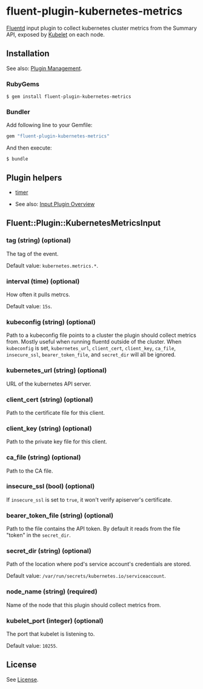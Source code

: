 # fluent-plugin-kubernetes-metrics

[Fluentd](https://fluentd.org/) input plugin to collect kubernetes cluster metrics from the Summary API, exposed by [Kubelet](https://kubernetes.io/docs/admin/kubelet/) on each node.

## Installation

See also: [Plugin Management](https://docs.fluentd.org/v1.0/articles/plugin-management).

### RubyGems

```
$ gem install fluent-plugin-kubernetes-metrics
```

### Bundler

Add following line to your Gemfile:

```ruby
gem "fluent-plugin-kubernetes-metrics"
```

And then execute:

```
$ bundle
```

## Plugin helpers

* [timer](https://docs.fluentd.org/v1.0/articles/api-plugin-helper-timer)

* See also: [Input Plugin Overview](https://docs.fluentd.org/v1.0/articles/input-plugin-overview)

## Fluent::Plugin::KubernetesMetricsInput

### tag (string) (optional)

The tag of the event.

Default value: `kubernetes.metrics.*`.

### interval (time) (optional)

How often it pulls metrcs.

Default value: `15s`.

### kubeconfig (string) (optional)

Path to a kubeconfig file points to a cluster the plugin should collect metrics from. Mostly useful when running fluentd outside of the cluster. When `kubeconfig` is set, `kubernetes_url`, `client_cert`, `client_key`, `ca_file`, `insecure_ssl`, `bearer_token_file`, and `secret_dir` will all be ignored.

### kubernetes_url (string) (optional)

URL of the kubernetes API server.

### client_cert (string) (optional)

Path to the certificate file for this client.

### client_key (string) (optional)

Path to the private key file for this client.

### ca_file (string) (optional)

Path to the CA file.

### insecure_ssl (bool) (optional)

If `insecure_ssl` is set to `true`, it won't verify apiserver's certificate.

### bearer_token_file (string) (optional)

Path to the file contains the API token. By default it reads from the file "token" in the `secret_dir`.

### secret_dir (string) (optional)

Path of the location where pod's service account's credentials are stored.

Default value: `/var/run/secrets/kubernetes.io/serviceaccount`.

### node_name (string) (required)

Name of the node that this plugin should collect metrics from.

### kubelet_port (integer) (optional)

The port that kubelet is listening to.

Default value: `10255`.

## License

See [License](LICENSE).
